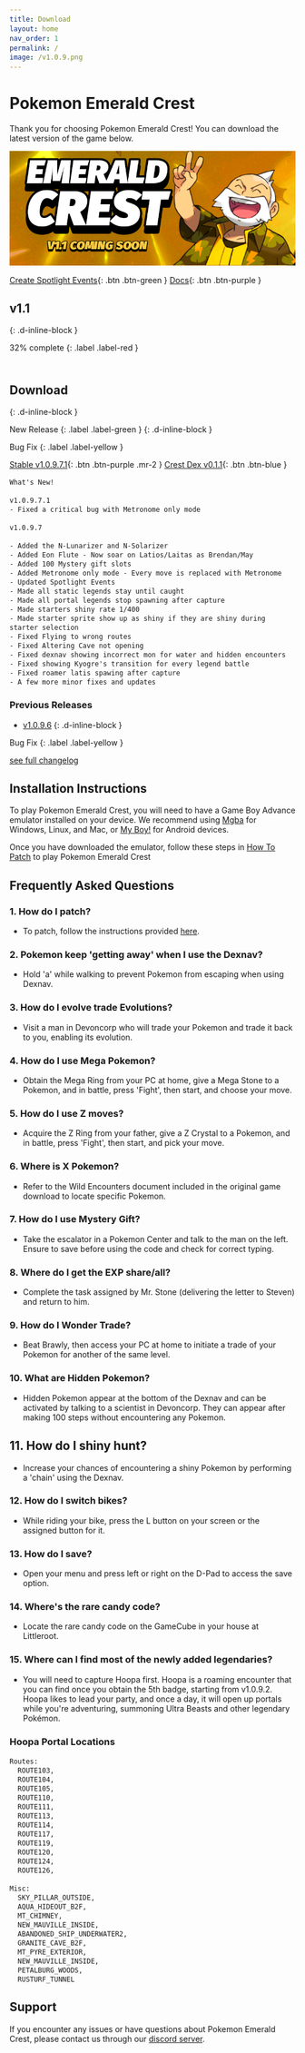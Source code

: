 ```yaml
---
title: Download
layout: home
nav_order: 1
permalink: /
image: /v1.0.9.png
---
```


# **Pokemon Emerald Crest**
Thank you for choosing Pokemon Emerald Crest! You can download the latest version of the game below.

<p align="center">
<img src="https://raw.githubusercontent.com/RomHackStudios/RomHackStudios.github.io/main/data/Adobe_Express_20240419_2349110_1.png" />
</p>

[Create Spotlight Events](https://romhackstudios.github.io/pages/spotlight.html){: .btn .btn-green } [Docs](https://romhackstudios.github.io/pages/docs.html){: .btn .btn-purple }

## **v1.1**
{: .d-inline-block }

32% complete
{: .label .label-red }

<html>
<head>
  <style>
    .progress-bar {
      width: 250px;
      height: 10px;
      background-color: #f0f0f0;
      border-radius: 10px;
      position: relative;
      overflow: hidden;
      box-shadow: 0px 3px 8px rgba(0, 0, 0, 0.1);
      visibility: hidden; /* Initially hide the progress bar */
      opacity: 0; /* Initially set opacity to 0 */
      transition: opacity 0.5s ease-in-out;
    }

    .progress {
      height: 100%;
      background-color: #4caf50;
      width: 0%;
      border-radius: 10px;
      position: absolute;
      top: 0;
      left: 0;
      animation: progressAnimation 2s ease-in-out forwards;
    }

    @keyframes progressAnimation {
      0% {
        width: 0%;
      }
      100% {
        width: 32%;
      }
    }
  </style>
  <script>
    window.addEventListener('scroll', function() {
      var progressBar = document.querySelector('.progress-bar');
      var progressRect = progressBar.getBoundingClientRect();
      var windowHeight = window.innerHeight || document.documentElement.clientHeight;

      if (progressRect.top < windowHeight && progressRect.bottom >= 0) {
        progressBar.style.visibility = 'visible';
        progressBar.style.opacity = '1';
      }
    });
  </script>
</head>
<body>
  <div class="progress-bar">
    <div class="progress"></div>
  </div>
</body>
</html>

## **Download**
{: .d-inline-block }

New Release 
{: .label .label-green }
{: .d-inline-block }

Bug Fix
{: .label .label-yellow }

[Stable v1.0.9.7.1](https://mega.nz/file/VPtR1CgL#LtZGjzv44n6IOKuKUIPDE58S268sUnc0kLtErF4zB4M){: .btn .btn-purple .mr-2 } [Crest Dex v0.1.1](https://thatsimpledev.itch.io/crest-dex){: .btn .btn-blue }

```
What's New!

v1.0.9.7.1
- Fixed a critical bug with Metronome only mode

v1.0.9.7

- Added the N-Lunarizer and N-Solarizer
- Added Eon Flute - Now soar on Latios/Laitas as Brendan/May
- Added 100 Mystery gift slots
- Added Metronome only mode - Every move is replaced with Metronome
- Updated Spotlight Events
- Made all static legends stay until caught
- Made all portal legends stop spawning after capture
- Made starters shiny rate 1/400
- Made starter sprite show up as shiny if they are shiny during starter selection
- Fixed Flying to wrong routes
- Fixed Altering Cave not opening
- Fixed dexnav showing incorrect mon for water and hidden encounters
- Fixed showing Kyogre's transition for every legend battle
- Fixed roamer latis spawing after capture
- A few more minor fixes and updates
```

### Previous Releases

- [v1.0.9.6](https://mega.nz/file/9PVEgTIT#vC6yQDHS32DzlrcLvgj48bGoFMUb6DVZbkhgJqNXUc8)
{: .d-inline-block }

Bug Fix
{: .label .label-yellow }

[see full changelog](https://romhackstudios.github.io/pages/changelog.html)

## Installation Instructions

To play Pokemon Emerald Crest, you will need to have a Game Boy Advance emulator installed on your device. We recommend using [Mgba](https://mgba.io/downloads.html) for Windows, Linux, and Mac, or [My Boy!](https://play.google.com/store/apps/details?id=com.fastemulator.gba) for Android devices.

Once you have downloaded the emulator, follow these steps in [How To Patch](https://romhackstudios.github.io/pages/howtopatch.html) to play Pokemon Emerald Crest

## Frequently Asked Questions

### 1. How do I patch?
- To patch, follow the instructions provided [here](https://romhackstudios.github.io/pages/howtopatch.html).

### 2. Pokemon keep 'getting away' when I use the Dexnav?
- Hold 'a' while walking to prevent Pokemon from escaping when using Dexnav.

### 3. How do I evolve trade Evolutions?
- Visit a man in Devoncorp who will trade your Pokemon and trade it back to you, enabling its evolution.

### 4. How do I use Mega Pokemon?
- Obtain the Mega Ring from your PC at home, give a Mega Stone to a Pokemon, and in battle, press 'Fight', then start, and choose your move.

### 5. How do I use Z moves?
- Acquire the Z Ring from your father, give a Z Crystal to a Pokemon, and in battle, press 'Fight', then start, and pick your move.

### 6. Where is X Pokemon?
- Refer to the Wild Encounters document included in the original game download to locate specific Pokemon.

### 7. How do I use Mystery Gift?
- Take the escalator in a Pokemon Center and talk to the man on the left. Ensure to save before using the code and check for correct typing.

### 8. Where do I get the EXP share/all?
- Complete the task assigned by Mr. Stone (delivering the letter to Steven) and return to him.

### 9. How do I Wonder Trade?
- Beat Brawly, then access your PC at home to initiate a trade of your Pokemon for another of the same level.

### 10. What are Hidden Pokemon?
- Hidden Pokemon appear at the bottom of the Dexnav and can be activated by talking to a scientist in Devoncorp. They can appear after making 100 steps without encountering any Pokemon.

## 11. How do I shiny hunt?
- Increase your chances of encountering a shiny Pokemon by performing a 'chain' using the Dexnav.

### 12. How do I switch bikes?
- While riding your bike, press the L button on your screen or the assigned button for it.

### 13. How do I save?
- Open your menu and press left or right on the D-Pad to access the save option.

### 14. Where's the rare candy code?
- Locate the rare candy code on the GameCube in your house at Littleroot.

### 15. Where can I find most of the newly added legendaries?
 - You will need to capture Hoopa first. Hoopa is a roaming encounter that you can find once you obtain the 5th badge, starting from v1.0.9.2. Hoopa likes to lead your party, and once a day, it will open up portals while you're adventuring, summoning Ultra Beasts and other legendary Pokémon. 

### Hoopa Portal Locations

```
Routes: 
  ROUTE103,
  ROUTE104,
  ROUTE105,
  ROUTE110,
  ROUTE111,
  ROUTE113,
  ROUTE114,
  ROUTE117,
  ROUTE119,
  ROUTE120,
  ROUTE124,
  ROUTE126,

Misc: 
  SKY_PILLAR_OUTSIDE,
  AQUA_HIDEOUT_B2F,
  MT_CHIMNEY,
  NEW_MAUVILLE_INSIDE,
  ABANDONED_SHIP_UNDERWATER2,
  GRANITE_CAVE_B2F,
  MT_PYRE_EXTERIOR,
  NEW_MAUVILLE_INSIDE,
  PETALBURG_WOODS,
  RUSTURF_TUNNEL
```

## Support

If you encounter any issues or have questions about Pokemon Emerald Crest, please contact us through our [discord server].

[discord server]: https://discord.gg/aaghat-s-server-965900074532081674 
